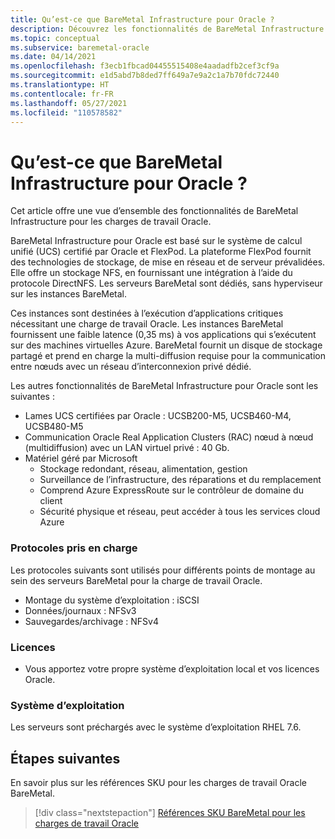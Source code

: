 ```yaml
---
title: Qu’est-ce que BareMetal Infrastructure pour Oracle ?
description: Découvrez les fonctionnalités de BareMetal Infrastructure pour les charges de travail Oracle.
ms.topic: conceptual
ms.subservice: baremetal-oracle
ms.date: 04/14/2021
ms.openlocfilehash: f3ecb1fbcad04455515408e4aadadfb2cef3cf9a
ms.sourcegitcommit: e1d5abd7b8ded7ff649a7e9a2c1a7b70fdc72440
ms.translationtype: HT
ms.contentlocale: fr-FR
ms.lasthandoff: 05/27/2021
ms.locfileid: "110578582"
---
```

# <a name="what-is-baremetal-infrastructure-for-oracle"></a>Qu’est-ce que BareMetal Infrastructure pour Oracle ?

Cet article offre une vue d’ensemble des fonctionnalités de BareMetal Infrastructure pour les charges de travail Oracle.

BareMetal Infrastructure pour Oracle est basé sur le système de calcul unifié (UCS) certifié par Oracle et FlexPod. La plateforme FlexPod fournit des technologies de stockage, de mise en réseau et de serveur prévalidées. Elle offre un stockage NFS, en fournissant une intégration à l’aide du protocole DirectNFS. Les serveurs BareMetal sont dédiés, sans hyperviseur sur les instances BareMetal. 

Ces instances sont destinées à l’exécution d’applications critiques nécessitant une charge de travail Oracle. Les instances BareMetal fournissent une faible latence (0,35 ms) à vos applications qui s’exécutent sur des machines virtuelles Azure. BareMetal fournit un disque de stockage partagé et prend en charge la multi-diffusion requise pour la communication entre nœuds avec un réseau d’interconnexion privé dédié. 

Les autres fonctionnalités de BareMetal Infrastructure pour Oracle sont les suivantes :

- Lames UCS certifiées par Oracle : UCSB200-M5, UCSB460-M4, UCSB480-M5
- Communication Oracle Real Application Clusters (RAC) nœud à nœud (multidiffusion) avec un LAN virtuel privé : 40 Gb.
- Matériel géré par Microsoft
  - Stockage redondant, réseau, alimentation, gestion
  - Surveillance de l’infrastructure, des réparations et du remplacement
  - Comprend Azure ExpressRoute sur le contrôleur de domaine du client
  - Sécurité physique et réseau, peut accéder à tous les services cloud Azure

### <a name="supported-protocols"></a>Protocoles pris en charge

Les protocoles suivants sont utilisés pour différents points de montage au sein des serveurs BareMetal pour la charge de travail Oracle.

- Montage du système d’exploitation : iSCSI
- Données/journaux : NFSv3
- Sauvegardes/archivage : NFSv4

### <a name="licensing"></a>Licences

- Vous apportez votre propre système d’exploitation local et vos licences Oracle.

### <a name="operating-system"></a>Système d’exploitation

Les serveurs sont préchargés avec le système d’exploitation RHEL 7.6.

## <a name="next-steps"></a>Étapes suivantes

En savoir plus sur les références SKU pour les charges de travail Oracle BareMetal.

> [!div class="nextstepaction"]
> [Références SKU BareMetal pour les charges de travail Oracle](oracle-baremetal-skus.md)
